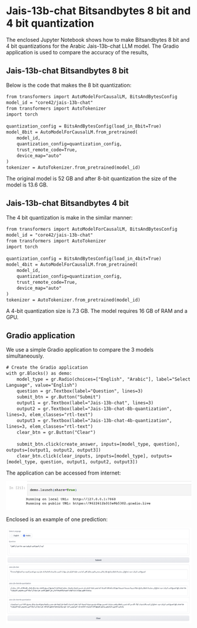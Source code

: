 # Jais-13b-chat Bitsandbytes 8 bit and 4 bit quantization

The enclosed Jupyter Notebook shows how to make Bitsandbytes 8 bit and 4 bit quantizations for the Arabic Jais-13b-chat LLM model. The Gradio application is used to compare the accuracy of the results,

## Jais-13b-chat Bitsandbytes 8 bit

Below is the code that makes the 8 bit quantization:

```console
from transformers import AutoModelForCausalLM, BitsAndBytesConfig
model_id = "core42/jais-13b-chat"
from transformers import AutoTokenizer
import torch

quantization_config = BitsAndBytesConfig(load_in_8bit=True)
model_8bit = AutoModelForCausalLM.from_pretrained(
    model_id, 
    quantization_config=quantization_config,
    trust_remote_code=True,
    device_map="auto"
)
tokenizer = AutoTokenizer.from_pretrained(model_id)
```
The original model is 52 GB and after 8-bit quantization the size of the model is 13.6 GB.

## Jais-13b-chat Bitsandbytes 4 bit

The 4 bit quantization is make in the similar manner:

```console
from transformers import AutoModelForCausalLM, BitsAndBytesConfig
model_id = "core42/jais-13b-chat"
from transformers import AutoTokenizer
import torch

quantization_config = BitsAndBytesConfig(load_in_4bit=True)
model_4bit = AutoModelForCausalLM.from_pretrained(
    model_id, 
    quantization_config=quantization_config,
    trust_remote_code=True,
    device_map="auto"
)
tokenizer = AutoTokenizer.from_pretrained(model_id)
```
A 4-bit quantization size is 7.3 GB. The model requires 16 GB of RAM and a GPU.

## Gradio application

We use a simple Gradio application to compare the 3 models simultaneously. 

```console
# Create the Gradio application
with gr.Blocks() as demo:
    model_type = gr.Radio(choices=["English", "Arabic"], label="Select Language", value="English")
    question = gr.Textbox(label="Question", lines=3)
    submit_btn = gr.Button("Submit")
    output1 = gr.Textbox(label="Jais-13b-chat", lines=3)
    output2 = gr.Textbox(label="Jais-13b-chat-8b-quantization", lines=3, elem_classes="rtl-text")
    output3 = gr.Textbox(label="Jais-13b-chat-4b-quantization", lines=3, elem_classes="rtl-text")
    clear_btn = gr.Button("Clear")

    submit_btn.click(create_answer, inputs=[model_type, question], outputs=[output1, output2, output3])
    clear_btn.click(clear_inputs, inputs=[model_type], outputs=[model_type, question, output1, output2, output3])
```

The application can be accessed from internet:

![jais-13b-chat-bitsandbytes](images/access.jpg)

Enclosed is an example of one prediction:

![jais-13b-chat-bitsandbytes](images/example.jpg)

